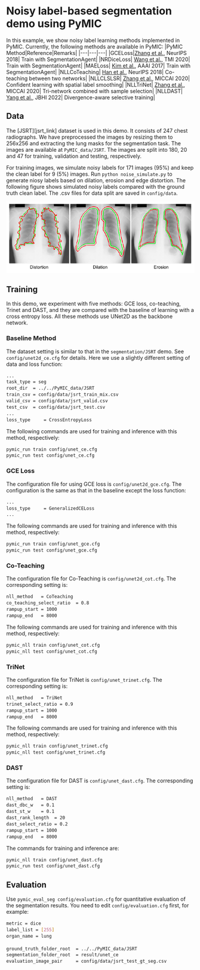 # Noisy label-based segmentation demo using PyMIC

In this example, we show noisy label learning methods implemented in PyMIC.
Currently, the following methods are available in PyMIC:
|PyMIC Method|Reference|Remarks|
|---|---|---|
|GCELoss|[Zhang et al.][gce_paper], NeurIPS 2018| Train with SegmentationAgent|
|NRDiceLoss| [Wang et al.][nrdice_paper], TMI 2020| Train with SegmentationAgent|
|MAELoss| [Kim et al.][mae_paper], AAAI 2017| Train with SegmentationAgent|
|NLLCoTeaching| [Han et al.][cot_paper], NeurIPS 2018| Co-teaching between two networks|
|NLLCLSLSR| [Zhang et al.][cl_paper], MICCAI 2020| Confident learning with spatial label smoothing|
|NLLTriNet| [Zhang et al.][trinet_paper], MICCAI 2020| Tri-network combined with sample selection|
|NLLDAST| [Yang et al.][dast_paper], JBHI 2022| Divergence-aware selective training|

[gce_paper]:https://arxiv.org/abs/1805.07836
[nrdice_paper]:https://ieeexplore.ieee.org/document/9109297
[mae_paper]:https://arxiv.org/abs/1712.09482v1  
[cot_paper]:https://arxiv.org/abs/1804.06872
[cl_paper]:https://link.springer.com/chapter/10.1007/978-3-030-59710-8_70 
[trinet_paper]:https://link.springer.com/chapter/10.1007/978-3-030-59719-1_25 
[dast_paper]:https://ieeexplore.ieee.org/document/9770406 


## Data 
The [JSRT][jsrt_link] dataset is used in this demo. It consists of 247 chest radiographs. We have preprocessed the images by resizing them to 256x256 and extracting the lung masks for the segmentation task. The images are available at `PyMIC_data/JSRT`. The images are split into 180, 20 and 47 for training, validation and testing, respectively. 

For training images, we simulate noisy labels for 171 images (95%) and keep the clean label for 9 (5%) images. Run `python noise_simulate.py` to generate niosy labels based on dilation, erosion and edge distortion. The following figure shows simulated noisy labels compared with the ground truth clean label. The .csv files for data split are saved in `config/data`.

![noisy_label](./picture/noisy_label.png)


## Training
In this demo, we experiment with five methods: GCE loss, co-teaching, Trinet and DAST, and they are compared with the baseline of learning with a cross entropy loss. All these methods use UNet2D as the backbone network.

### Baseline Method
The dataset setting is similar to that in the `segmentation/JSRT` demo. See `config/unet2d_ce.cfg` for details. Here we use a slightly different setting of data and loss function:

```bash
...
task_type = seg
root_dir  = ../../PyMIC_data/JSRT
train_csv = config/data/jsrt_train_mix.csv
valid_csv = config/data/jsrt_valid.csv
test_csv  = config/data/jsrt_test.csv
...
loss_type     = CrossEntropyLoss
```

The following commands are used for training and inference with this method, respectively:

```bash
pymic_run train config/unet_ce.cfg
pymic_run test config/unet_ce.cfg
```

### GCE Loss
The configuration file for using GCE loss is `config/unet2d_gce.cfg`.  The  configuration is the same as that in the baseline except the loss function:

```bash
...
loss_type     = GeneralizedCELoss
...
```

The following commands are used for training and inference with this method, respectively:

```bash
pymic_run train config/unet_gce.cfg
pymic_run test config/unet_gce.cfg
```

### Co-Teaching
The configuration file for Co-Teaching is `config/unet2d_cot.cfg`. The corresponding setting is:

```bash
nll_method   = CoTeaching
co_teaching_select_ratio  = 0.8  
rampup_start = 1000
rampup_end   = 8000
```

The following commands are used for training and inference with this method, respectively:
```bash
pymic_nll train config/unet_cot.cfg
pymic_nll test config/unet_cot.cfg
```

### TriNet
The configuration file for TriNet is `config/unet_trinet.cfg`. The corresponding setting is:

```bash 
nll_method   = TriNet
trinet_select_ratio = 0.9
rampup_start = 1000
rampup_end   = 8000
```

The following commands are used for training and inference with this method, respectively:

```bash
pymic_nll train config/unet_trinet.cfg
pymic_nll test config/unet_trinet.cfg
```

### DAST
The configuration file for DAST is `config/unet_dast.cfg`. The corresponding setting is:

```bash
nll_method   = DAST
dast_dbc_w   = 0.1
dast_st_w    = 0.1  
dast_rank_length  = 20
dast_select_ratio = 0.2
rampup_start = 1000
rampup_end   = 8000
```

The commands for training and inference are:

```bash
pymic_nll train config/unet_dast.cfg
pymic_run test config/unet_dast.cfg
```

## Evaluation
Use `pymic_eval_seg config/evaluation.cfg` for quantitative evaluation of the segmentation results. You need to edit `config/evaluation.cfg` first, for example:

```bash
metric = dice
label_list = [255]
organ_name = lung

ground_truth_folder_root  = ../../PyMIC_data/JSRT
segmentation_folder_root  = result/unet_ce
evaluation_image_pair     = config/data/jsrt_test_gt_seg.csv
```

